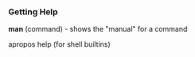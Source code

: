 ### Getting Help

**man** (command) - shows the "manual" for a command

apropos
help (for shell builtins)
